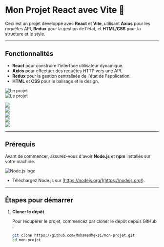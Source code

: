 # Mon Projet React avec Vite 🚀

Ceci est un projet développé avec **React** et **Vite**, utilisant **Axios** pour les requêtes API,
 **Redux** pour la gestion de l'état, et **HTML/CSS** pour la structure et le style.

---

## Fonctionnalités

- **React** pour construire l'interface utilisateur dynamique.
- **Axios** pour effectuer des requêtes HTTP vers une API.
- **Redux** pour la gestion centralisée de l'état de l'application.
- **HTML** et **CSS** pour le balisage et le design.

![Le projet](./public/1.png)  
![Le projet](./public/2.png)  

![](./public/3.png)  
![](./public/4.png)  
![](./public/5.png)   
![](./public/6.png)   
![](./public/6.png)   


---

## Prérequis

Avant de commencer, assurez-vous d'avoir **Node.js** et **npm** installés sur votre machine.

![Node.js logo](./assets/nodejs-logo.png)  <!-- Image locale -->

- Téléchargez Node.js sur [https://nodejs.org/](https://nodejs.org/).

---

## Étapes pour démarrer

1. **Cloner le dépôt**

   Pour récupérer le projet, commencez par cloner le dépôt depuis GitHub :
   ```sh
   git clone https://github.com/MohamedMeksi/mon-projet.git
   cd mon-projet
